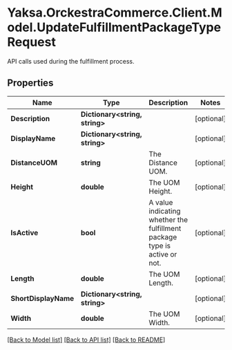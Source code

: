 # Yaksa.OrckestraCommerce.Client.Model.UpdateFulfillmentPackageTypeRequest
API calls used during the fulfillment process.

## Properties

Name | Type | Description | Notes
------------ | ------------- | ------------- | -------------
**Description** | **Dictionary&lt;string, string&gt;** |  | [optional] 
**DisplayName** | **Dictionary&lt;string, string&gt;** |  | [optional] 
**DistanceUOM** | **string** | The Distance UOM. | [optional] 
**Height** | **double** | The UOM Height. | [optional] 
**IsActive** | **bool** | A value indicating whether the fulfillment package type is active or not. | [optional] 
**Length** | **double** | The UOM Length. | [optional] 
**ShortDisplayName** | **Dictionary&lt;string, string&gt;** |  | [optional] 
**Width** | **double** | The UOM Width. | [optional] 

[[Back to Model list]](../README.md#documentation-for-models) [[Back to API list]](../README.md#documentation-for-api-endpoints) [[Back to README]](../README.md)

